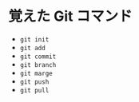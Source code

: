 # 覚えた Git コマンド

- `git init`
- `git add`
- `git commit`
- `git branch`
- `git marge`
- `git push`
- `git pull`
